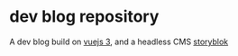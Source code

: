 # dev blog repository

A dev blog build on [vuejs 3](https://github.com/vuejs/), and a headless CMS [storyblok](https://www.storyblok.com)
